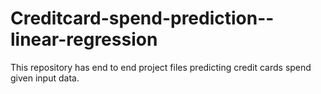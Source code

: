 # Creditcard-spend-prediction--linear-regression
This repository has end to end project files predicting credit cards spend given input data.
